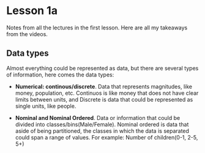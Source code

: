 Lesson 1a
======
Notes from all the lectures in the first lesson. Here are all my takeaways from the videos.

Data types
---

Almost everything could be represented as data, but there are several types of information, here comes the data types:

- **Numerical: continous/discrete**. Data that represents magnitudes, like money, population, etc. Continuos is like money that does not have clear limits between units, and Discrete is data that could be represented as single units, like people.

- **Nominal and Nominal Ordered**. Data or information that could be divided into classes/bins(Male/Female). Nominal ordered is data that aside of being partitioned, the classes in which the data is separated could span a range of values. For example: Number of children(0-1, 2-5, 5+)
